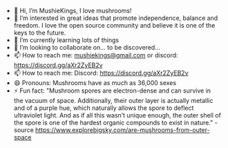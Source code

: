 - 👋 Hi, I’m MushieKings, I love mushrooms!
- 👀 I’m interested in great ideas that promote independence, balance and freedom. I love the open source community and believe it is one of the keys to the future.
- 🌱 I’m currently learning lots of things
- 💞️ I’m looking to collaborate on... to be discovered...
- 📫 How to reach me: mushiekings@gmail.com or discord: https://discord.gg/aXr2ZyEB2v
- 📫 How to reach me: Discord: https://discord.gg/aXr2ZyEB2v
- 😄 Pronouns: Mushrooms have as much as 36,000 sexes
- ⚡ Fun fact: "Mushroom spores are electron-dense and can survive in the vacuum of space. Additionally, their outer layer is actually metallic and of a purple hue, which naturally allows the spore to deflect ultraviolet light. And as if all this wasn’t unique enough, the outer shell of the spore is one of the hardest organic compounds to exist in nature." -source https://www.explorebigsky.com/are-mushrooms-from-outer-space
